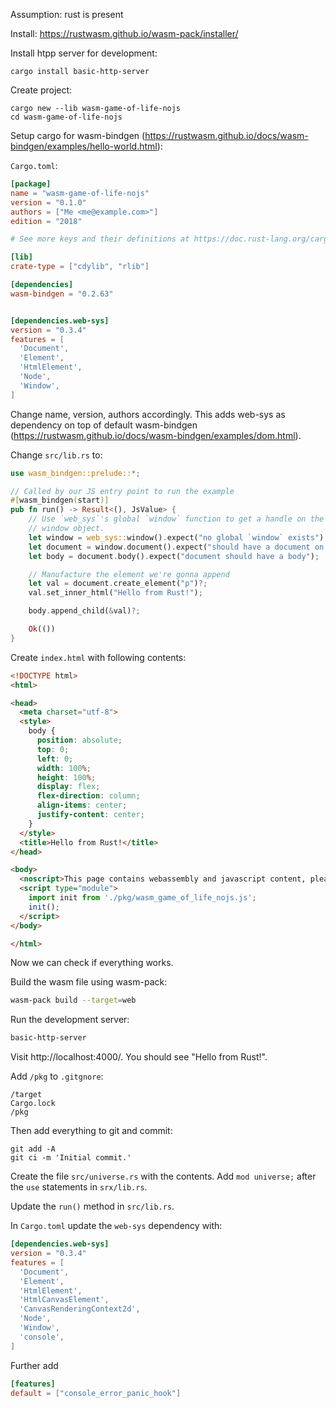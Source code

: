 Assumption: rust is present

Install:
https://rustwasm.github.io/wasm-pack/installer/

Install htpp server for development:

```
cargo install basic-http-server
```

Create project:
```
cargo new --lib wasm-game-of-life-nojs
cd wasm-game-of-life-nojs

```

Setup cargo for wasm-bindgen (https://rustwasm.github.io/docs/wasm-bindgen/examples/hello-world.html):

`Cargo.toml`:

```toml
[package]
name = "wasm-game-of-life-nojs"
version = "0.1.0"
authors = ["Me <me@example.com>"]
edition = "2018"

# See more keys and their definitions at https://doc.rust-lang.org/cargo/reference/manifest.html

[lib]
crate-type = ["cdylib", "rlib"]

[dependencies]
wasm-bindgen = "0.2.63"


[dependencies.web-sys]
version = "0.3.4"
features = [
  'Document',
  'Element',
  'HtmlElement',
  'Node',
  'Window',
]
```

Change name, version, authors accordingly. This adds web-sys as dependency on top of default wasm-bindgen (https://rustwasm.github.io/docs/wasm-bindgen/examples/dom.html).

Change `src/lib.rs` to:

```rust
use wasm_bindgen::prelude::*;

// Called by our JS entry point to run the example
#[wasm_bindgen(start)]
pub fn run() -> Result<(), JsValue> {
    // Use `web_sys`'s global `window` function to get a handle on the global
    // window object.
    let window = web_sys::window().expect("no global `window` exists");
    let document = window.document().expect("should have a document on window");
    let body = document.body().expect("document should have a body");

    // Manufacture the element we're gonna append
    let val = document.create_element("p")?;
    val.set_inner_html("Hello from Rust!");

    body.append_child(&val)?;

    Ok(())
}
```

Create `index.html` with following contents:

```html
<!DOCTYPE html>
<html>

<head>
  <meta charset="utf-8">
  <style>
    body {
      position: absolute;
      top: 0;
      left: 0;
      width: 100%;
      height: 100%;
      display: flex;
      flex-direction: column;
      align-items: center;
      justify-content: center;
    }
  </style>
  <title>Hello from Rust!</title>
</head>

<body>
  <noscript>This page contains webassembly and javascript content, please enable javascript in your browser.</noscript>
  <script type="module">
    import init from './pkg/wasm_game_of_life_nojs.js';
    init();
  </script>
</body>

</html>
```

Now we can check if everything works.

Build the wasm file using wasm-pack:

```bash
wasm-pack build --target=web
```

Run the development server:

```bash
basic-http-server
```

Visit http://localhost:4000/. You should see "Hello from Rust!".

Add `/pkg` to `.gitgnore`:
```
/target
Cargo.lock
/pkg
```

Then add everything to git and commit:

```
git add -A
git ci -m 'Initial commit.'
```

Create the file `src/universe.rs` with the contents. Add `mod universe;` after the `use` statements in `srx/lib.rs`.

Update the `run()` method in `src/lib.rs`.

In `Cargo.toml` update the `web-sys` dependency with:

```TOML
[dependencies.web-sys]
version = "0.3.4"
features = [
  'Document',
  'Element',
  'HtmlElement',
  'HtmlCanvasElement',
  'CanvasRenderingContext2d',
  'Node',
  'Window',
  'console',
]
```

Further add

```TOML
[features]
default = ["console_error_panic_hook"]
```
